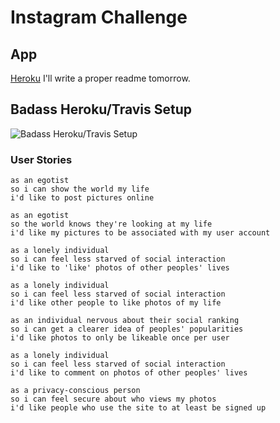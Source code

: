 # Instagram Challenge

## App

[Heroku](http://chinstagram.herokuapp.com/)
I'll write a proper readme tomorrow.

## Badass Heroku/Travis Setup

![Badass Heroku/Travis Setup](http://i.imgur.com/N3WS6GH.png)

### User Stories

```
as an egotist
so i can show the world my life
i'd like to post pictures online

as an egotist
so the world knows they're looking at my life
i'd like my pictures to be associated with my user account

as a lonely individual
so i can feel less starved of social interaction
i'd like to 'like' photos of other peoples' lives

as a lonely individual
so i can feel less starved of social interaction
i'd like other people to like photos of my life

as an individual nervous about their social ranking
so i can get a clearer idea of peoples' popularities
i'd like photos to only be likeable once per user

as a lonely individual
so i can feel less starved of social interaction
i'd like to comment on photos of other peoples' lives

as a privacy-conscious person
so i can feel secure about who views my photos
i'd like people who use the site to at least be signed up

```
